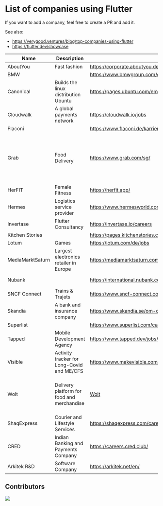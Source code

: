 # List of companies using Flutter

If you want to add a company, feel free to create a PR and add it.

See also:

- https://verygood.ventures/blog/top-companies-using-flutter
- https://flutter.dev/showcase

| Name             | Description                                | Link                                                                                | Country                                                                           |
| ---------------- | ------------------------------------------ | ----------------------------------------------------------------------------------- | --------------------------------------------------------------------------------- |
| AboutYou         | Fast fashion                               | https://corporate.aboutyou.de/en/career                                             | Germany                                                                           |
| BMW              |                                            | https://www.bmwgroup.com/en/careers.html                                            | Germany                                                                           |
| Canonical        | Builds the linux distribution Ubuntu       | https://pages.ubuntu.com/employee_engagement_campaign.html                          | Worldwide                                                                         |
| Cloudwalk        | A global payments network                  | https://cloudwalk.io/jobs                                                           | Brazil                                                                            |
| Flaconi          |                                            | https://www.flaconi.de/karriere/                                                    | Germany                                                                           |
| Grab             | Food Delivery                              | https://www.grab.com/sg/                                                            | Singapore, Malaysia, Indonesia, Thailand, Vietnam, Philippines, Cambodia, Myanmar |
| HerFIT           | Female Fitness                             | https://herfit.app/                                                                 | Taiwan                                                                            |
| Hermes           | Logistics service provider                 | https://www.hermesworld.com/de/karriere/karriere-uebersicht/                        | Germany                                                                           |
| Invertase        | Flutter Consultancy                        | https://invertase.io/careers                                                        | Worldwide                                                                         |
| Kitchen Stories  |                                            | https://pages.kitchenstories.com/de/career                                          | Germany                                                                           |
| Lotum            | Games                                      | https://lotum.com/de/jobs                                                           | Germany                                                                           |
| MediaMarktSaturn | Largest electronics retailer in Europe     | https://mediamarktsaturn.com/                                                       | Germany, Spain                                                                    |
| Nubank           |                                            | https://international.nubank.com.br/careers/                                        | Brazil, Germany                                                                   |
| SNCF Connect     | Trains & Trajets                           | https://www.sncf-connect.com/                                                       | France                                                                            |
| Skandia          | A bank and insurance company               | https://www.skandia.se/om-oss/jobba-hos-oss/                                        | Sweden                                                                            |
| Superlist        |                                            | https://www.superlist.com/careers                                                   | Germany                                                                           |
| Tapped           | Mobile Development Agency                  | https://www.tapped.dev/jobs/                                                        | Germany                                                                           |
| Visible          | Activity tracker for Long-Covid and ME/CFS | https://www.makevisible.com/                                                        | United States, United Kingdom                                                     |
| Wolt             | Delivery platform for food and merchandise | [Wolt](https://careers.wolt.com/en/blog/tech/scaling-our-merchant-app-with-flutter) | Germany, Finland, Sweden, Denmark, Estonia, Israel                                |
| ShaqExpress      | Courier and Lifestyle Services             | https://shaqexpress.com/careers                                                     | Ghana                                                                             |
| CRED             | Indian Banking and Payments Company        | https://careers.cred.club/                                                          | India                                                                             |
| Arkitek R&D      | Software Company                           | https://arkitek.net/en/                                                             | Turkey                                                                            |

## Contributors

<a href="https://github.com/ueman/companies_using_flutter/graphs/contributors">
  <img src="https://contrib.rocks/image?repo=ueman/companies_using_flutter" />
</a>
